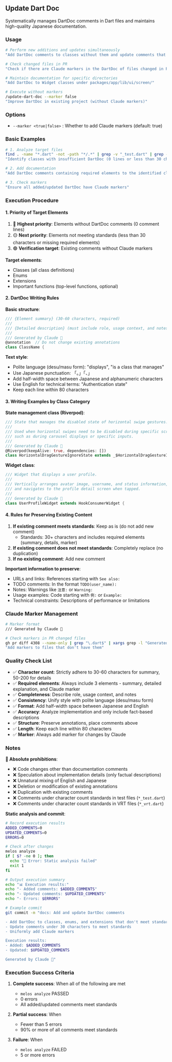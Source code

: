 ## Update Dart Doc

Systematically manages DartDoc comments in Dart files and maintains high-quality Japanese documentation.

### Usage

```bash
# Perform new additions and updates simultaneously
"Add DartDoc comments to classes without them and update comments that don't meet standards"

# Check changed files in PR
"Check if there are Claude markers in the DartDoc of files changed in PR #4308"

# Maintain documentation for specific directories
"Add DartDoc to Widget classes under packages/app/lib/ui/screen/"

# Execute without markers
/update-dart-doc --marker false
"Improve DartDoc in existing project (without Claude markers)"
```

### Options

- `--marker <true|false>` : Whether to add Claude markers (default: true)

### Basic Examples

```bash
# 1. Analyze target files
find . -name "*.dart" -not -path "*/.*" | grep -v "_test.dart" | grep -v "_vrt.dart"
"Identify classes with insufficient DartDoc (0 lines or less than 30 characters)"

# 2. Add documentation
"Add DartDoc comments containing required elements to the identified classes"

# 3. Check markers
"Ensure all added/updated DartDoc have Claude markers"
```

### Execution Procedure

#### 1. Priority of Target Elements

1. 🔴 **Highest priority**: Elements without DartDoc comments (0 comment lines)
2. 🟡 **Next priority**: Elements not meeting standards (less than 30 characters or missing required elements)
3. 🟢 **Verification target**: Existing comments without Claude markers

**Target elements**:

- Classes (all class definitions)
- Enums
- Extensions
- Important functions (top-level functions, optional)

#### 2. DartDoc Writing Rules

**Basic structure**:

```dart
/// {Element summary} (30-60 characters, required)
///
/// {Detailed description} (must include role, usage context, and notes, 50-200 characters)
///
/// Generated by Claude 🤖
@annotation  // Do not change existing annotations
class ClassName {
```

**Text style**:

- Polite language (desu/masu form): "displays", "is a class that manages"
- Use Japanese punctuation: 「。」「、」
- Add half-width space between Japanese and alphanumeric characters
- Use English for technical terms: "Authentication state"
- Keep each line within 80 characters

#### 3. Writing Examples by Class Category

**State management class (Riverpod)**:

```dart
/// State that manages the disabled state of horizontal swipe gestures.
///
/// Used when horizontal swipes need to be disabled during specific screens or operations,
/// such as during carousel displays or specific inputs.
///
/// Generated by Claude 🤖
@Riverpod(keepAlive: true, dependencies: [])
class HorizontalDragGestureIgnoreState extends _$HorizontalDragGestureIgnoreState {
```

**Widget class**:

```dart
/// Widget that displays a user profile.
///
/// Vertically arranges avatar image, username, and status information,
/// and navigates to the profile detail screen when tapped.
///
/// Generated by Claude 🤖
class UserProfileWidget extends HookConsumerWidget {
```

#### 4. Rules for Preserving Existing Content

1. **If existing comment meets standards**: Keep as is (do not add new comment)
   - Standards: 30+ characters and includes required elements (summary, details, marker)
2. **If existing comment does not meet standards**: Completely replace (no duplication)
3. **If no existing comment**: Add new comment

**Important information to preserve**:

- URLs and links: References starting with `See also:`
- TODO comments: In the format `TODO(user_name):`
- Notes: Warnings like `注意:` or `Warning:`
- Usage examples: Code starting with `例:` or `Example:`
- Technical constraints: Descriptions of performance or limitations

### Claude Marker Management

```bash
# Marker format
/// Generated by Claude 🤖

# Check markers in PR changed files
gh pr diff 4308 --name-only | grep "\.dart$" | xargs grep -l "Generated by Claude"
"Add markers to files that don't have them"
```

### Quality Check List

- ✅ **Character count**: Strictly adhere to 30-60 characters for summary, 50-200 for details
- ✅ **Required elements**: Always include 3 elements - summary, detailed explanation, and Claude marker
- ✅ **Completeness**: Describe role, usage context, and notes
- ✅ **Consistency**: Unify style with polite language (desu/masu form)
- ✅ **Format**: Add half-width space between Japanese and English
- ✅ **Accuracy**: Analyze implementation and only include fact-based descriptions
- ✅ **Structure**: Preserve annotations, place comments above
- ✅ **Length**: Keep each line within 80 characters
- ✅ **Marker**: Always add marker for changes by Claude

### Notes

**🔴 Absolute prohibitions**:

- ❌ Code changes other than documentation comments
- ❌ Speculation about implementation details (only factual descriptions)
- ❌ Unnatural mixing of English and Japanese
- ❌ Deletion or modification of existing annotations
- ❌ Duplication with existing comments
- ❌ Comments under character count standards in test files (`*_test.dart`)
- ❌ Comments under character count standards in VRT files (`*_vrt.dart`)

**Static analysis and commit**:

```bash
# Record execution results
ADDED_COMMENTS=0
UPDATED_COMMENTS=0
ERRORS=0

# Check after changes
melos analyze
if [ $? -ne 0 ]; then
  echo "🔴 Error: Static analysis failed"
  exit 1
fi

# Output execution summary
echo "📊 Execution results:"
echo "- Added comments: $ADDED_COMMENTS"
echo "- Updated comments: $UPDATED_COMMENTS"
echo "- Errors: $ERRORS"

# Example commit
git commit -m "docs: Add and update DartDoc comments

- Add DartDoc to classes, enums, and extensions that don't meet standards
- Update comments under 30 characters to meet standards
- Uniformly add Claude markers

Execution results:
- Added: $ADDED_COMMENTS
- Updated: $UPDATED_COMMENTS

Generated by Claude 🤖"
```

### Execution Success Criteria

1. **Complete success**: When all of the following are met
   - `melos analyze` PASSED
   - 0 errors
   - All added/updated comments meet standards

2. **Partial success**: When
   - Fewer than 5 errors
   - 90% or more of all comments meet standards

3. **Failure**: When
   - `melos analyze` FAILED
   - 5 or more errors